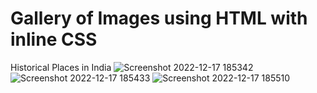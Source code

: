 # Gallery of Images using HTML with inline CSS
Historical Places in India
![Screenshot 2022-12-17 185342](https://user-images.githubusercontent.com/113625639/208244131-934f2bb5-10fb-4785-a675-d564890a4ab4.png)
![Screenshot 2022-12-17 185433](https://user-images.githubusercontent.com/113625639/208244133-74238587-00d6-474e-a400-654a29e9f9c4.png)
![Screenshot 2022-12-17 185510](https://user-images.githubusercontent.com/113625639/208244135-9fd0a3aa-aed1-481f-a589-c402105198e4.png)
